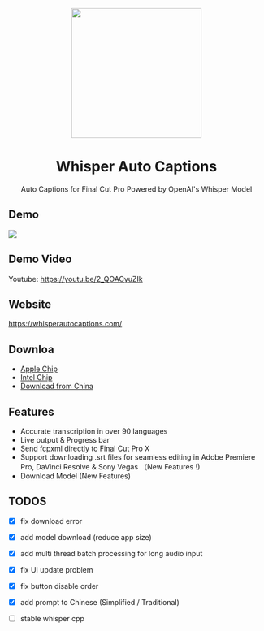 <p align="center">
    <img height="256" src="https://github.com/shaishaicookie/fcpx-auto-captions/blob/main/Whisper%20Auto%20Captions/Assets.xcassets/AppIcon.appiconset/1024.png" />
</p>
<h1 align="center">Whisper Auto Captions</h1>
<p align="center">Auto Captions for Final Cut Pro Powered by OpenAI's Whisper Model</p>

## Demo 
<img src="demo.gif">

## Demo Video
Youtube: https://youtu.be/2_QOACyuZIk

## Website
https://whisperautocaptions.com/


## Downloa
* [Apple Chip](https://drive.google.com/file/d/1RGnyiPTWGtHn8hSHElsB72gZtx9nSAXQ/view?usp=sharing)
* [Intel Chip](https://drive.google.com/file/d/1AgU3_XNimv1Z_pE5VeFYyhG9O_eFaina/view?usp=sharing) 
* [Download from China](https://vu3mopq3x8.feishu.cn/docx/Go9IdrSkpochcoxpgHfcl7nhn2d)

## Features
* Accurate transcription in over 90 languages
* Live output & Progress bar
* Send fcpxml directly to Final Cut Pro X
* Support downloading .srt files for seamless editing in Adobe Premiere Pro, DaVinci Resolve & Sony Vegas （New Features !)
* Download Model (New Features)


## TODOS
- [x] fix download error
- [x] add model download (reduce app size)
- [x] add multi thread batch processing for long audio input
- [x] fix UI update problem
- [x] fix button disable order
- [x] add prompt to Chinese (Simplified / Traditional)
- [ ] stable whisper cpp





